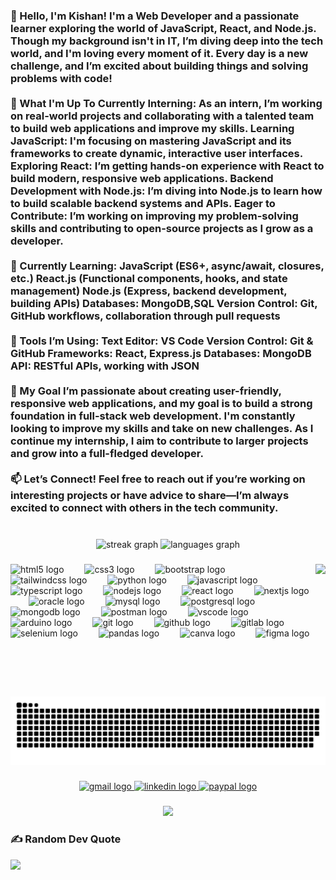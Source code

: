 <h3 align="left">👋 Hello, I'm Kishan! I'm a Web Developer and a passionate learner exploring the world of JavaScript, React, and Node.js. Though my background isn't in IT, I’m diving deep into the tech world, and I'm loving every moment of it. Every day is a new challenge, and I’m excited about building things and solving problems with code!<br><br>🚀 What I'm Up To Currently Interning: As an intern, I’m working on real-world projects and collaborating with a talented team to build web applications and improve my skills. Learning JavaScript: I'm focusing on mastering JavaScript and its frameworks to create dynamic, interactive user interfaces. Exploring React: I’m getting hands-on experience with React to build modern, responsive web applications. Backend Development with Node.js: I’m diving into Node.js to learn how to build scalable backend systems and APIs. Eager to Contribute: I’m working on improving my problem-solving skills and contributing to open-source projects as I grow as a developer.<br><br>🌱 Currently Learning: JavaScript (ES6+, async/await, closures, etc.) React.js (Functional components, hooks, and state management) Node.js (Express, backend development, building APIs) Databases: MongoDB,SQL Version Control: Git, GitHub workflows, collaboration through pull requests<br><br>🔧 Tools I’m Using: Text Editor: VS Code Version Control: Git & GitHub Frameworks: React, Express.js Databases: MongoDB API: RESTful APIs, working with JSON<br><br>🚀 My Goal I’m passionate about creating user-friendly, responsive web applications, and my goal is to build a strong foundation in full-stack web development. I'm constantly looking to improve my skills and take on new challenges. As I continue my internship, I aim to contribute to larger projects and grow into a full-fledged developer.<br><br>📫 Let’s Connect! Feel free to reach out if you’re working on interesting projects or have advice to share—I’m always excited to connect with others in the tech community.</h3>

###

<br clear="both">

<div align="center">
  <img src="https://streak-stats.demolab.com?user=Kishan-Vadaliya&locale=en&mode=daily&theme=dracula&hide_border=false&border_radius=5" height="169" alt="streak graph"  />
  <img src="https://github-readme-stats.vercel.app/api/top-langs?username=Kishan-Vadaliya&locale=en&hide_title=false&layout=compact&card_width=320&langs_count=10&theme=dracula&hide_border=false" height="169" alt="languages graph"  />
</div>

###

<img align="right" height="212" src="https://user-images.githubusercontent.com/74038190/212749447-bfb7e725-6987-49d9-ae85-2015e3e7cc41.gif"  />

###

<div align="left">
  <img src="https://cdn.simpleicons.org/html5/E34F26" height="50" alt="html5 logo"  />
  <img width="25" />
  <img src="https://cdn.simpleicons.org/css3/1572B6" height="50" alt="css3 logo"  />
  <img width="25" />
  <img src="https://skillicons.dev/icons?i=bootstrap" height="50" alt="bootstrap logo"  />
  <img width="25" />
  <img src="https://cdn.simpleicons.org/tailwindcss/06B6D4" height="50" alt="tailwindcss logo"  />
  <img width="25" />
  <img src="https://cdn.simpleicons.org/python/3776AB" height="50" alt="python logo"  />
  <img width="25" />
  <img src="https://cdn.simpleicons.org/javascript/F7DF1E" height="50" alt="javascript logo"  />
  <img width="25" />
  <img src="https://cdn.simpleicons.org/typescript/3178C6" height="50" alt="typescript logo"  />
  <img width="25" />
  <img src="https://cdn.simpleicons.org/nodedotjs/339933" height="50" alt="nodejs logo"  />
  <img width="25" />
  <img src="https://cdn.simpleicons.org/react/61DAFB" height="50" alt="react logo"  />
  <img width="25" />
  <img src="https://cdn.simpleicons.org/nextdotjs/000000" height="50" alt="nextjs logo"  />
  <img width="25" />
  <img src="https://cdn.jsdelivr.net/gh/devicons/devicon/icons/oracle/oracle-original.svg" height="50" alt="oracle logo"  />
  <img width="25" />
  <img src="https://cdn.simpleicons.org/mysql/4479A1" height="50" alt="mysql logo"  />
  <img width="25" />
  <img src="https://cdn.simpleicons.org/postgresql/4169E1" height="50" alt="postgresql logo"  />
  <img width="25" />
  <img src="https://skillicons.dev/icons?i=mongodb" height="50" alt="mongodb logo"  />
  <img width="25" />
  <img src="https://skillicons.dev/icons?i=postman" height="50" alt="postman logo"  />
  <img width="25" />
  <img src="https://cdn.jsdelivr.net/gh/devicons/devicon/icons/vscode/vscode-original.svg" height="50" alt="vscode logo"  />
  <img width="25" />
  <img src="https://cdn.jsdelivr.net/gh/devicons/devicon/icons/arduino/arduino-original.svg" height="50" alt="arduino logo"  />
  <img width="25" />
  <img src="https://cdn.jsdelivr.net/gh/devicons/devicon/icons/git/git-original.svg" height="50" alt="git logo"  />
  <img width="25" />
  <img src="https://cdn.jsdelivr.net/gh/devicons/devicon/icons/github/github-original.svg" height="50" alt="github logo"  />
  <img width="25" />
  <img src="https://cdn.jsdelivr.net/gh/devicons/devicon/icons/gitlab/gitlab-original.svg" height="50" alt="gitlab logo"  />
  <img width="25" />
  <img src="https://cdn.jsdelivr.net/gh/devicons/devicon/icons/selenium/selenium-original.svg" height="50" alt="selenium logo"  />
  <img width="25" />
  <img src="https://cdn.jsdelivr.net/gh/devicons/devicon/icons/pandas/pandas-original.svg" height="50" alt="pandas logo"  />
  <img width="25" />
  <img src="https://cdn.jsdelivr.net/gh/devicons/devicon/icons/canva/canva-original.svg" height="50" alt="canva logo"  />
  <img width="25" />
  <img src="https://cdn.jsdelivr.net/gh/devicons/devicon/icons/figma/figma-original.svg" height="50" alt="figma logo"  />
</div>

###

<br clear="both">

<picture>
  <source media="(prefers-color-scheme: dark)" srcset="https://raw.githubusercontent.com/Kishan-Vadaliya/Kishan-Vadaliya/output/github-snake-dark.svg" />
  <source media="(prefers-color-scheme: light)" srcset="https://raw.githubusercontent.com/Kishan-Vadaliya/Kishan-Vadaliya/output/github-snake.svg" />
  <img alt="github-snake" src="https://raw.githubusercontent.com/Kishan-Vadaliya/Kishan-Vadaliya/output/github-snake.svg" />
</picture>

###

<div align="center">
  <a href="mailto:work.vadaliyakishan@gmail.com" target="_blank">
    <img src="https://img.shields.io/static/v1?message=Gmail&logo=gmail&label=&color=D14836&logoColor=white&labelColor=&style=for-the-badge" height="40" alt="gmail logo"  />
  </a>
  <a href="https://www.linkedin.com/in/vadaliyakishan/" target="_blank">
    <img src="https://img.shields.io/static/v1?message=LinkedIn&logo=linkedin&label=&color=0077B5&logoColor=white&labelColor=&style=for-the-badge" height="40" alt="linkedin logo"  />
  </a>
  <a href="https://www.paypal.com/paypalme/EkVillain2212" target="_blank">
    <img src="https://img.shields.io/static/v1?message=PayPal&logo=paypal&label=&color=00457C&logoColor=white&labelColor=&style=for-the-badge" height="40" alt="paypal logo"  />
  </a>
</div>

###

<div align="center">
  <img src="https://profile-counter.glitch.me/Kishan-Vadaliya/count.svg?"  />
</div>

###

### ✍️ Random Dev Quote
![](https://quotes-github-readme.vercel.app/api?type=horizontal&theme=radical)

